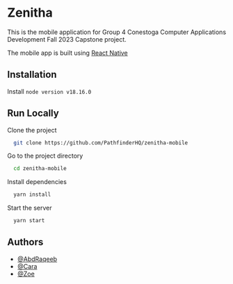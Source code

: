 # Zenitha

This is the mobile application for Group 4 Conestoga Computer Applications Development Fall 2023 Capstone project.

The mobile app is built using [React Native](https://reactnative.dev)

## Installation

Install `node version v18.16.0`

## Run Locally

Clone the project

```bash
  git clone https://github.com/PathfinderHQ/zenitha-mobile
```

Go to the project directory

```bash
  cd zenitha-mobile
```

Install dependencies

```bash
  yarn install
```

Start the server

```bash
  yarn start
```

## Authors

-   [@AbdRaqeeb](https://www.github.com/AbdRaqeeb)
-   [@Cara](https://www.github.com/mangi9799)
-   [@Zoe](https://www.github.com/ZoeM30)
